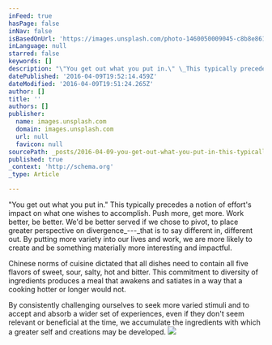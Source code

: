 ```yaml
---
inFeed: true
hasPage: false
inNav: false
isBasedOnUrl: 'https://images.unsplash.com/photo-1460050009045-c8b8e86106a8?ixlib=rb-0.3.5&q=80&fm=jpg&crop=entropy&s=80f41a11ea9fc604dc4868250744362e'
inLanguage: null
starred: false
keywords: []
description: "\"You get out what you put in.\" \_This typically precedes a notion of effort's impact on what one wishes to accomplish. \_Push more, get more. \_Work better, be better. \_We'd be better served if we chose to pivot, to place greater perspective on divergence—that is to say different in, different out. \_By putting more variety into our lives and work, we are more likely to create and be something materially more interesting and impactful."
datePublished: '2016-04-09T19:52:14.459Z'
dateModified: '2016-04-09T19:51:24.265Z'
author: []
title: ''
authors: []
publisher:
  name: images.unsplash.com
  domain: images.unsplash.com
  url: null
  favicon: null
sourcePath: _posts/2016-04-09-you-get-out-what-you-put-in-this-typically-precedes-a-no.md
published: true
_context: 'http://schema.org'
_type: Article

---
```

"You get out what you put in."  This typically precedes a notion of effort's impact on what one wishes to accomplish.  Push more, get more.  Work better, be better.  We'd be better served if we chose to pivot, to place greater perspective on divergence_---_that is to say different in, different out.  By putting more variety into our lives and work, we are more likely to create and be something materially more interesting and impactful.

Chinese norms of cuisine dictated that all dishes need to contain all five flavors of sweet, sour, salty, hot and bitter.  This commitment to diversity of ingredients produces a meal that awakens and satiates in a way that a cooking hotter or longer would not.

By consistently challenging ourselves to seek more varied stimuli and to accept and absorb a wider set of experiences, even if they don't seem relevant or beneficial at the time, we accumulate the ingredients with which a greater self and creations may be developed.
![](https://images.unsplash.com/photo-1460050009045-c8b8e86106a8?ixlib=rb-0.3.5&q=80&fm=jpg&crop=entropy&s=80f41a11ea9fc604dc4868250744362e)